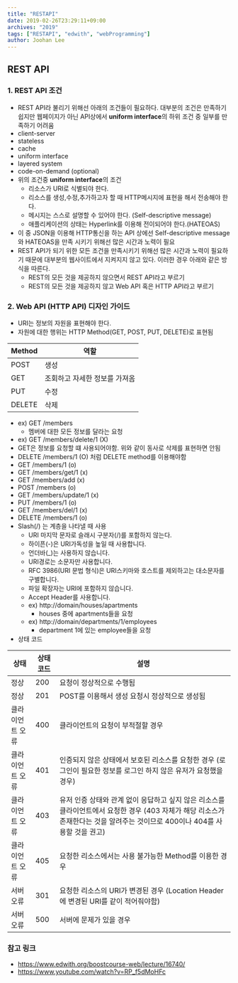 ```yaml
---
title: "RESTAPI"
date: 2019-02-26T23:29:11+09:00
archives: "2019"
tags: ["RESTAPI", "edwith", "webProgramming"]
author: Joohan Lee
---
```


## REST API



### 1. REST API 조건

- REST API라 불리기 위해선 아래의 조건들이 필요하다. 대부분의 조건은 만족하기 쉽지만 웹페이지가 아닌 API상에서 **uniform interface**의 하위 조건 중 일부를 만족하기 어려움
- client-server
- stateless
- cache
- uniform interface
- layered system
- code-on-demand (optional)
- 위의 조건중 **uniform interface**의 조건
  - 리소스가 URI로 식별되야 한다.
  - 리소스를 생성,수정,추가하고자 할 때 HTTP메시지에 표현을 해서 전송해야 한다.
  - 메시지는 스스로 설명할 수 있어야 한다. (Self-descriptive message)
  - 애플리케이션의 상태는 Hyperlink를 이용해 전이되어야 한다.(HATEOAS)
- 이 중 JSON을 이용해 HTTP통신을 하는 API 상에선 Self-descriptive message와 HATEOAS을 만족 시키기 위해선 많은 시간과 노력이 필요
- REST API가 되기 위한 모든 조건을 만족시키기 위해선 많은 시간과 노력이 필요하기 때문에 대부분의 웹사이트에서 지켜지지 않고 있다. 이러한 경우 아래와 같은 방식을 따른다.
  - REST의 모든 것을 제공하지 않으면서 REST API라고 부르기
  - REST의 모든 것을 제공하지 않고 Web API 혹은 HTTP API라고 부르기

### 2. Web API (HTTP API) 디자인 가이드

- URI는 정보의 자원을 표현해야 한다.
- 자원에 대한 행위는 HTTP Method(GET, POST, PUT, DELETE)로 표현됨

| Method | 역할                          |
| ------ | ----------------------------- |
| POST   | 생성                          |
| GET    | 조회하고 자세한 정보를 가져옴 |
| PUT    | 수정                          |
| DELETE | 삭제                          |

- ex) GET /members
  - 멤버에 대한 모든 정보를 달라는 요청
-  ex) GET /members/delete/1 (X)
  - GET은 정보를 요청할 떄 사용되어야함. 위와 같이 동사로 삭제를 표현하면 안됨
  - DELETE /members/1  (O) 처럼 DELETE method를 이용해야함
  - GET /members/1                   (o)
  - GET /members/get/1             (x)
  - GET /members/add                 (x)
  - POST /members                       (o)
  - GET /members/update/1        (x)
  - PUT /members/1                     (o)
  - GET /members/del/1               (x)
  - DELETE /members/1               (o)
- Slash(/) 는 계층을 나타낼 때 사용
  - URI 마지막 문자로 슬래시 구분자(/)를 포함하지 않는다.
  - 하이픈(-)은 URI가독성을 높일 때 사용합니다.
  - 언더바(_)는 사용하지 않습니다.
  - URI경로는 소문자만 사용합니다.
  - RFC 3986(URI 문법 형식)은 URI스키마와 호스트를 제외하고는 대소문자를 구별합니다.
  - 파일 확장자는 URI에 포함하지 않습니다.
  - Accept Header를 사용합니다.
  - ex) http://domain/houses/apartments
    - houses 중에 apartments들을 요청
  - ex) http://domain/departments/1/employees
    - department 1에 있는 employee들을 요청
- 상태 코드

| 상태 | 상태코드 | 설명                                                         |
| ----- | -------- | ------------------------------------------------------------ |
| 정상 | 200      | 요청이 정상적으로 수행됨                                     |
| 정상 | 201      | POST를 이용해서 생성 요청시 정상적으로 생성됨                |
| 클라이언트 오류 | 400      | 클라이언트의 요청이 부적절할 경우                            |
| 클라이언트 오류 | 401      | 인증되지 않은 상태에서 보호된 리소스를 요청한 경우 (로그인이 필요한 정보를 로그인 하지 않은 유저가 요청했을 경우) |
| 클라이언트 오류 | 403      | 유저 인증 상태와 관계 없이 응답하고 싶지 않은 리소스를 클라이언트에서 요청한 경우 (403 자체가 해당 리소스가 존재한다는 것을 알려주는 것이므로 400이나 404를 사용할 것을 권고) |
| 클라이언트 오류 | 405      | 요청한 리소스에서는 사용 불가능한 Method를 이용한 경우       |
| 서버 오류 | 301      | 요청한 리소스의 URI가 변경된 경우 (Location Header에 변경된 URI를 같이 적어줘야함) |
| 서버 오류 | 500      | 서버에 문제가 있을 경우                                      |





### 참고 링크

- https://www.edwith.org/boostcourse-web/lecture/16740/
- https://www.youtube.com/watch?v=RP_f5dMoHFc
